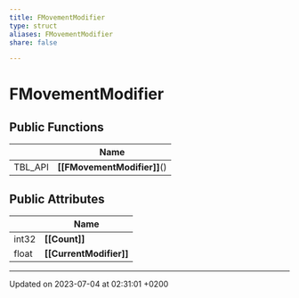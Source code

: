 ```yaml
---
title: FMovementModifier
type: struct
aliases: FMovementModifier
share: false

---
```


# FMovementModifier





## Public Functions

|                | Name           |
| -------------- | -------------- |
| TBL_API | **[[FMovementModifier]]**() |

## Public Attributes

|                | Name           |
| -------------- | -------------- |
| int32 | **[[Count]]**  |
| float | **[[CurrentModifier]]**  |

-------------------------------

Updated on 2023-07-04 at 02:31:01 +0200